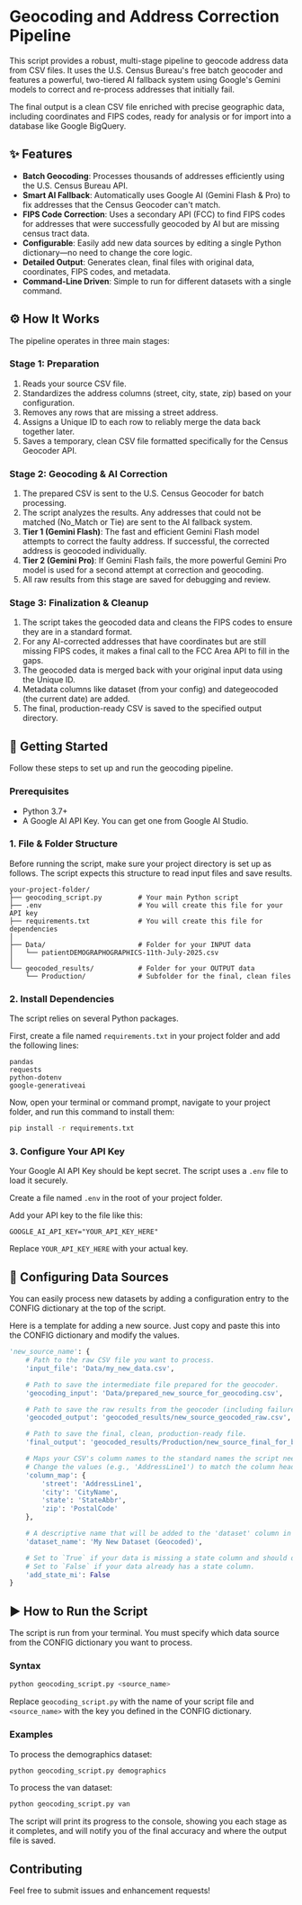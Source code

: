 # Geocoding and Address Correction Pipeline

This script provides a robust, multi-stage pipeline to geocode address data from CSV files. It uses the U.S. Census Bureau's free batch geocoder and features a powerful, two-tiered AI fallback system using Google's Gemini models to correct and re-process addresses that initially fail.

The final output is a clean CSV file enriched with precise geographic data, including coordinates and FIPS codes, ready for analysis or for import into a database like Google BigQuery.

## ✨ Features

- **Batch Geocoding**: Processes thousands of addresses efficiently using the U.S. Census Bureau API.
- **Smart AI Fallback**: Automatically uses Google AI (Gemini Flash & Pro) to fix addresses that the Census Geocoder can't match.
- **FIPS Code Correction**: Uses a secondary API (FCC) to find FIPS codes for addresses that were successfully geocoded by AI but are missing census tract data.
- **Configurable**: Easily add new data sources by editing a single Python dictionary—no need to change the core logic.
- **Detailed Output**: Generates clean, final files with original data, coordinates, FIPS codes, and metadata.
- **Command-Line Driven**: Simple to run for different datasets with a single command.

## ⚙️ How It Works

The pipeline operates in three main stages:

### Stage 1: Preparation

1. Reads your source CSV file.
2. Standardizes the address columns (street, city, state, zip) based on your configuration.
3. Removes any rows that are missing a street address.
4. Assigns a Unique ID to each row to reliably merge the data back together later.
5. Saves a temporary, clean CSV file formatted specifically for the Census Geocoder API.

### Stage 2: Geocoding & AI Correction

1. The prepared CSV is sent to the U.S. Census Geocoder for batch processing.
2. The script analyzes the results. Any addresses that could not be matched (No_Match or Tie) are sent to the AI fallback system.
3. **Tier 1 (Gemini Flash)**: The fast and efficient Gemini Flash model attempts to correct the faulty address. If successful, the corrected address is geocoded individually.
4. **Tier 2 (Gemini Pro)**: If Gemini Flash fails, the more powerful Gemini Pro model is used for a second attempt at correction and geocoding.
5. All raw results from this stage are saved for debugging and review.

### Stage 3: Finalization & Cleanup

1. The script takes the geocoded data and cleans the FIPS codes to ensure they are in a standard format.
2. For any AI-corrected addresses that have coordinates but are still missing FIPS codes, it makes a final call to the FCC Area API to fill in the gaps.
3. The geocoded data is merged back with your original input data using the Unique ID.
4. Metadata columns like dataset (from your config) and dategeocoded (the current date) are added.
5. The final, production-ready CSV is saved to the specified output directory.

## 🚀 Getting Started

Follow these steps to set up and run the geocoding pipeline.

### Prerequisites

- Python 3.7+
- A Google AI API Key. You can get one from Google AI Studio.
### 1. File & Folder Structure

Before running the script, make sure your project directory is set up as follows. The script expects this structure to read input files and save results.

```plaintext
your-project-folder/
├── geocoding_script.py         # Your main Python script
├── .env                        # You will create this file for your API key
├── requirements.txt            # You will create this file for dependencies
│
├── Data/                       # Folder for your INPUT data
│   └── patientDEMOGRAPHOGRAPHICS-11th-July-2025.csv
│
└── geocoded_results/           # Folder for your OUTPUT data
    └── Production/             # Subfolder for the final, clean files
```

### 2. Install Dependencies

The script relies on several Python packages.

First, create a file named `requirements.txt` in your project folder and add the following lines:

```plaintext
pandas
requests
python-dotenv
google-generativeai
```

Now, open your terminal or command prompt, navigate to your project folder, and run this command to install them:

```bash
pip install -r requirements.txt
```

### 3. Configure Your API Key

Your Google AI API Key should be kept secret. The script uses a `.env` file to load it securely.

Create a file named `.env` in the root of your project folder.

Add your API key to the file like this:

```
GOOGLE_AI_API_KEY="YOUR_API_KEY_HERE"
```

Replace `YOUR_API_KEY_HERE` with your actual key.

## 🔧 Configuring Data Sources

You can easily process new datasets by adding a configuration entry to the CONFIG dictionary at the top of the script.

Here is a template for adding a new source. Just copy and paste this into the CONFIG dictionary and modify the values.

```python
'new_source_name': {
    # Path to the raw CSV file you want to process.
    'input_file': 'Data/my_new_data.csv',

    # Path to save the intermediate file prepared for the geocoder.
    'geocoding_input': 'Data/prepared_new_source_for_geocoding.csv',

    # Path to save the raw results from the geocoder (including failures).
    'geocoded_output': 'geocoded_results/new_source_geocoded_raw.csv',

    # Path to save the final, clean, production-ready file.
    'final_output': 'geocoded_results/Production/new_source_final_for_bigquery.csv',

    # Maps your CSV's column names to the standard names the script needs.
    # Change the values (e.g., 'AddressLine1') to match the column headers in your CSV.
    'column_map': {
        'street': 'AddressLine1',
        'city': 'CityName',
        'state': 'StateAbbr',
        'zip': 'PostalCode'
    },

    # A descriptive name that will be added to the 'dataset' column in the final output file.
    'dataset_name': 'My New Dataset (Geocoded)',

    # Set to `True` if your data is missing a state column and should default to 'MI'.
    # Set to `False` if your data already has a state column.
    'add_state_mi': False
}
```

## ▶️ How to Run the Script

The script is run from your terminal. You must specify which data source from the CONFIG dictionary you want to process.

### Syntax
```bash
python geocoding_script.py <source_name>
```

Replace `geocoding_script.py` with the name of your script file and `<source_name>` with the key you defined in the CONFIG dictionary.

### Examples
To process the demographics dataset:
```bash
python geocoding_script.py demographics
```

To process the van dataset:
```bash
python geocoding_script.py van
```

The script will print its progress to the console, showing you each stage as it completes, and will notify you of the final accuracy and where the output file is saved.

## Contributing

Feel free to submit issues and enhancement requests!
